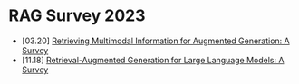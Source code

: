 # RAG Survey 2023

* [03.20] [Retrieving Multimodal Information for Augmented Generation: A Survey](https://arxiv.org/abs/2303.10868)
* [11.18] [Retrieval-Augmented Generation for Large Language Models: A Survey](https://arxiv.org/abs/2312.10997)